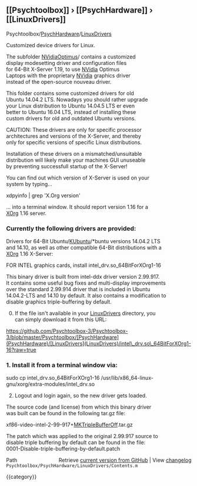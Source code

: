 ## [[Psychtoolbox]] &#8250; [[PsychHardware]] &#8250; [[LinuxDrivers]]

Psychtoolbox/[PsychHardware](PsychHardware)/[LinuxDrivers](LinuxDrivers)  
  
Customized device drivers for Linux.  
  
The subfolder [NVidiaOptimus](NVidiaOptimus)/ contains a customized  
display modesetting driver and configuration files  
for 64-Bit X-Server 1.19, to use [NVidia](NVidia) Optimus  
Laptops with the proprietary [NVidia](NVidia) graphics driver  
instead of the open-source nouveau driver.  
  
This folder contains some customized drivers for old  
Ubuntu 14.04.2 LTS. Nowadays you should rather upgrade  
your Linux distribution to Ubuntu 14.04.5 LTS er even  
better to Ubuntu 16.04 LTS, instead of installing these  
custom drivers for old and outdated Ubuntu versions.  
  
  
CAUTION: These drivers are only for specific processor  
architectures and versions of the X-Server, and thereby  
only for specific versions of specific Linux distributions.  
  
Installation of these drivers on a mismatched/unsuitable  
distribution will likely make your machines GUI unuseable  
by preventing successfull startup of the X-Server!  
  
You can find out which version of X-Server is used on your  
system by typing...  
  
xdpyinfo | grep 'X.Org version'  
  
... into a terminal window. It should report version 1.16 for a  
[XOrg](XOrg) 1.16 server.  
  
### Currently the following drivers are provided:  
  
  
Drivers for 64-Bit Ubuntu/[KUbuntu](KUbuntu)/\*buntu versions 14.04.2 LTS  
and 14.10, as well as other compatible 64-Bit distributions with a  
[XOrg](XOrg) 1.16 X-Server:  
  
FOR INTEL graphics cards, install intel\_drv.so\_64BitForXOrg1-16  
  
This binary driver is built from intel-ddx driver version 2.99.917.  
It contains some useful bug fixes and multi-display improvements  
over the standard 2.99.914 driver that is included in Ubuntu  
14.04.2-LTS and 14.10 by default. It also contains a modification to  
disable graphics triple-buffering by default.  
  
0. If the file isn't available in your [LinuxDrivers](LinuxDrivers) directory, you  
can simply download it from this URL:  
  
https://github.com/Psychtoolbox-3/Psychtoolbox-3/blob/master/Psychtoolbox/[PsychHardware](PsychHardware)/[LinuxDrivers](LinuxDrivers)/intel\_drv.so\_64BitForXOrg1-16?raw=true  
  
### 1. Install it from a terminal window via:  
  
sudo cp intel\_drv.so\_64BitForXOrg1-16 /usr/lib/x86\_64-linux-gnu/xorg/extra-modules/intel\_drv.so  
  
2. Logout and login again, so the new driver gets loaded.  
  
The source code (and license) from which this binary driver  
was built can be found in the following tar.gz file:  
  
xf86-video-intel-2-99-917+[MKTripleBufferOff](MKTripleBufferOff).tar.gz  
  
The patch which was applied to the original 2.99.917 source to  
disable triple buffering by default can be found in the file:  
0001-Disable-triple-buffering-by-default.patch  
  




<div class="code_header" style="text-align:right;">
  <span style="float:left;">Path&nbsp;&nbsp;</span> <span class="counter">Retrieve <a href=
  "https://raw.github.com/Psychtoolbox-3/Psychtoolbox-3/beta/Psychtoolbox/PsychHardware/LinuxDrivers/Contents.m">current version from GitHub</a> | View <a href=
  "https://github.com/Psychtoolbox-3/Psychtoolbox-3/commits/beta/Psychtoolbox/PsychHardware/LinuxDrivers/Contents.m">changelog</a></span>
</div>
<div class="code">
  <code>Psychtoolbox/PsychHardware/LinuxDrivers/Contents.m</code>
</div>

{{category}}